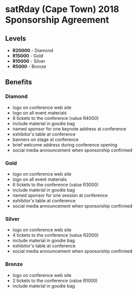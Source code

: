 # satRday (Cape Town) 2018 Sponsorship Agreement

## Levels

- **R20000** - Diamond
- **R15000** - Gold
- **R10000** - Silver
- **R5000** - Bronze

## Benefits

### Diamond

- logo on conference web site
- logo on all event materials
- 8 tickets to the conference (value R4000)
- include material in goodie bag
- named sponsor for one keynote address at conference
- exhibitor's table at conference
- banners on stage at conference
- brief welcome address during conference opening
- social media announcement when sponsorship confirmed

### Gold

- logo on conference web site
- logo on all event materials
- 6 tickets to the conference (value R3000)
- include material in goodie bag
- named sponsor for one session at conference
- exhibitor's table at conference
- social media announcement when sponsorship confirmed

### Silver

- logo on conference web site
- 4 tickets to the conference (value R2000)
- include material in goodie bag
- exhibitor's table at conference
- social media announcement when sponsorship confirmed

### Bronze

- logo on conference web site
- 2 tickets to the conference (value R1000)
- include material in goodie bag

